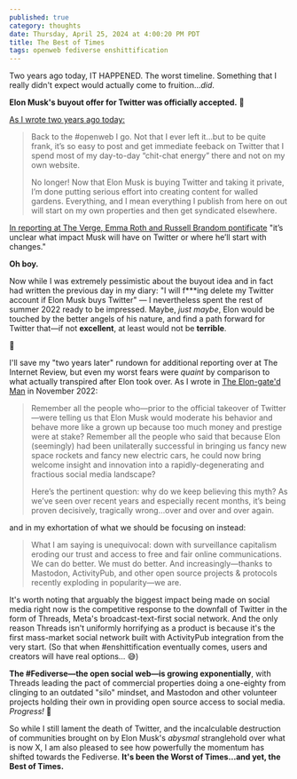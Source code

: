 ```yaml
---
published: true
category: thoughts
date: Thursday, April 25, 2024 at 4:00:20 PM PDT
title: The Best of Times
tags: openweb fediverse enshittification
---
```


Two years ago today, IT HAPPENED. The worst timeline. Something that I really didn't expect would actually come to fruition…_did_.

**Elon Musk's buyout offer for Twitter was officially accepted.** 🤡

[As I wrote two years ago today:](https://jaredwhite.com/20220425/back-to-the-open-web)

> Back to the #openweb I go. Not that I ever left it…but to be quite frank, it’s so easy to post and get immediate feeback on Twitter that I spend most of my day-to-day “chit-chat energy” there and not on my own website.
> 
> No longer! Now that Elon Musk is buying Twitter and taking it private, I’m done putting serious effort into creating content for walled gardens. Everything, and I mean everything I publish from here on out will start on my own properties and then get syndicated elsewhere.

[In reporting at The Verge, Emma Roth and Russell Brandom pontificate](https://www.theverge.com/2022/4/25/23028323/elon-musk-twitter-offer-buyout-hostile-takeover-ownership) "it’s unclear what impact Musk will have on Twitter or where he’ll start with changes."

**Oh boy.**

Now while I was extremely pessimistic about the buyout idea and in fact had written the previous day in my diary: "I will f\*\*\*ing delete my Twitter account if Elon Musk buys Twitter" — I nevertheless spent the rest of summer 2022 ready to be impressed. Maybe, _just maybe_, Elon would be touched by the better angels of his nature, and find a path forward for Twitter that—if not **excellent**, at least would not be **terrible**.

🤡

I'll save my "two years later" rundown for additional reporting over at The Internet Review, but even my worst fears were _quaint_ by comparison to what actually transpired after Elon took over. As I wrote in [The Elon-gate'd Man](https://jaredwhite.com/articles/elongate) in November 2022:

> Remember all the people who—prior to the official takeover of Twitter—were telling us that Elon Musk would moderate his behavior and behave more like a grown up because too much money and prestige were at stake? Remember all the people who said that because Elon (seemingly) had been unilaterally successful in bringing us fancy new space rockets and fancy new electric cars, he could now bring welcome insight and innovation into a rapidly-degenerating and fractious social media landscape?
> 
> Here’s the pertinent question: why do we keep believing this myth? As we’ve seen over recent years and especially recent months, it’s being proven decisively, tragically wrong…over and over and over again.

and in my exhortation of what we should be focusing on instead:

> What I am saying is unequivocal: down with surveillance capitalism eroding our trust and access to free and fair online communications. We can do better. We must do better. And increasingly—thanks to Mastodon, ActivityPub, and other open source projects & protocols recently exploding in popularity—we are.

It's worth noting that arguably the biggest impact being made on social media  right now is the competitive response to the downfall of Twitter in the form of Threads, Meta's broadcast-text-first social network. And the only reason Threads isn't uniformly horrifying as a product is because it's the first mass-market social network built with ActivityPub integration from the very start. (So that when #enshittification eventually comes, users and creators will have real options… 😅)

**The #Fediverse—the open social web—is growing exponentially**, with Threads leading the pact of commercial properties doing a one-eighty from clinging to an outdated "silo" mindset, and Mastodon and other volunteer projects holding their own in providing open source access to social media. _Progress!_ 👏

So while I still lament the death of Twitter, and the incalculable destruction of communities brought on by Elon Musk's _abysmal_ stranglehold over what is now X, I am also pleased to see how powerfully the momentum has shifted towards the Fediverse. **It's been the Worst of Times…and yet, the Best of Times.**